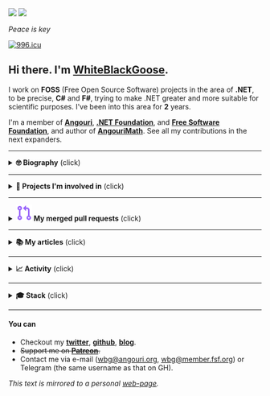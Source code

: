 <!--this comment is auto-replaced on deployment-->
<!--styles-->
<link rel="stylesheet" type="text/css" href="https://fonts.googleapis.com/css?family=Overpass+Mono">

<img src="https://user-images.githubusercontent.com/31178401/133685389-f1126fc5-d278-4f99-9adb-3d98120f2e8c.jpeg#gh-light-mode-only">
<img src="https://user-images.githubusercontent.com/31178401/135977941-f15f2ca1-dc29-46e1-93ef-929ee0467f00.jpg#gh-dark-mode-only">

*Peace is key*

[![996.icu](https://img.shields.io/static/v1?label=996&message=ICU&color=red&style=flat-square)](https://996.icu)

## Hi there. I'm [**WhiteBlackGoose**](https://github.com/WhiteBlackGoose).

I work on **FOSS** (Free Open Source Software) projects in the area of **.NET**, to be precise, **C#** and **F#**, trying to make .NET greater and more suitable for scientific purposes. I've been into this area for **2** years.

I'm a member of <a href="https://angouri.org">**Angouri**</a>, <a href="http://dotnetfoundation.org">**.NET Foundation**</a>, and <a href="https://www.fsf.org">**Free Software Foundation**</a>, and author of [**AngouriMath**](http://github.com/asc-community/AngouriMath). See all my contributions in the next expanders.

<hr>

<details><summary><strong>🤓 Biography</strong> (click)</summary><p>
  
### Coding

Back in childhood I started programming with Delphi, with which I created a few nice programs, that I enjoyed back then. My next major programming language was python, I worked with neural networks, in particular, HI-19 (see link below), which analyzes handwriting by photo. Eventually though I started learning C# ... and that's the first language I *actually* learned. I started with basic console apps, tried to make a website. In 2019 found myself in need for a symbolic algebra library, and that's when I started working on AngouriMath.
  
AngouriMath is the first FOSS project I made. In 2020 AngouriMath's repo gets visited by Happypig375, who finds bugs, makes suggestions, and opens pull requests. Thanks to him I immersed myself into the wonders of FOSS. In that year I also create GenericTensor and a few small projects.
  
In 2021 I started realizing that C# is not as expressive as I wish it was, despite that I know it almost perfectly. I finally try F#. My world changes again, now I learn it from a different point of view. In that year I create a whole number of different projects, contribute to others as well, such as Silk.NET, and more. I also join .NET Foundation and set up my patreon page.
  
In the same year I was helping with programming language Fresh as well as planned many rewrites of GenericTensor, Plotly.NET, AngouriMath, and more.

In 2022 I decided to try something new and to learn UI in MVU via F#, so I do a few things related to it. Then, on [24 Feb - 30 May] I basically didn't code.
  
### Science

I've always loved math. I'm not a professional mathematician, however, I definitely enjoy it and understand some of it.

My main project I made in .NET is a math library AngouriMath. It relates to algebra and symbolic computations. It is supplied by another library, GenericTensor, which is a *linear algebra* library.

I absolutely enjoy fundamental math and logic. For me it's something that describes it all.

Finally, since I started doing F#, I was also interested in functional programming, proof oriented programming, and finally, type theory. For proof oriented programming I even started learning F* and made a few hello worlds.

I also like economics and finances, trying to learn and explain how things work in today's world. Same relates to history and politics.

In the end, my favourite sciences are: logic, symbolic algebra, computer science, type theory, and economics.

### Me on society

I'm not very open in real life. I don't even often see people irl. I mostly exist online. I even think people can exist fully online. It sounds a bit dystopian... but yeah.

You can find me on twitter, reddit, and discord. I love talking, and there are many topics I can talk about. Lately it's mostly been society (I've become much more progressive), science (type theory), and art.

I write quite a lot. I have a page (see in the end) where I keep all articles I ever wrote in one place. Those articles are mostly about software developing, however, I plan to extend it (e. g. I recently wrote about investments, and I soon hope to write about FOSS).

### Other hobbies

Turned out that I love drawing polandball. It's a special community, worth checking out!

I also like learning languages. Well... not so much learning, but the result. I'm learning :de: ( :ru: is my native language, :us: is C1-C2). 
  
  </p></details>

<hr>

<details><summary><strong>🧪 Projects I'm involved in</strong> (click)</summary><p>

My NuGet profile: [![The number of downloads on nuget](https://img.shields.io/badge/dynamic/json?url=https%3A//morebadges.tk/%3fbadge=nugetdownloads%26user%3dWhiteBlackGoose&query=Short&label=NuGet&logo=nuget&color=lightblue)](https://www.nuget.org/profiles/WhiteBlackGoose)
  
Each project is either maintained by me or I contributed to it.
  
- I ⭐-ed the projects which I find awesome and best in their areas.
- I 🦆-ed the projects which I created and actively maintain up to date.

#### Science/Theory
  
1. <a href="https://am.angouri.org">AngouriMath</a> (2019-2022) 🦆⭐
1. <a href="https://github.com/plotly/Plotly.NET">Plotly.NET</a> (2021-2022) ⭐
1. <a href="https://github.com/asc-community/GenericTensor">GenericTensor</a> (2020-2022) 🦆
1. <a href="https://github.com/dotnet/interactive">Interactive</a> (2021) ⭐
1. <a href="https://github.com/WhiteBlackGoose/QuantumComputingMatrices">Quantum almanac</a> (2021)
  
#### General purpose libraries / collections
1. <a href="https://github.com/WhiteBlackGoose/HonkSharp">Honk#</a> (2021) 🦆⭐
1. <a href="https://github.com/WhiteBlackGoose/HonkPerf.NET">HonkPerf.NET</a> (2021) 🦆
1. <a href="https://github.com/ZacharyPatten/Towel">Towel</a> (2020)
1. <a href="https://github.com/WhiteBlackGoose/Yadg.NET">Yadg.NET</a> (2021)
1. <a href="https://github.com/WhiteBlackGoose/MinimalismSinglePageWebsiteTemplate">Template for one-page website</a> (2021)
1. <a href="https://github.com/WhiteBlackGoose/WebAppMinimalTemplate">Web app template</a> (2021)
1. <a href="https://github.com/WhiteBlackGoose/UsefulCodeSnippets">Code snippets</a> (2021)
1. <a href="https://github.com/WhiteBlackGoose/FieldCache">FieldCache</a> (deprecated, moved to Honk#) (2020)
1. <a href="https://github.com/WhiteBlackGoose/MoreFuncUI">MoreFuncUI</a> (2022)
  
#### Tools/apps/games
1. <a href="https://github.com/WhiteBlackGoose/FunConsoleGame">Fun console game</a> (2021)
1. <a href="https://github.com/jonsequitur/dotnet-repl">dotnet-repl</a> (2021) ⭐
1. <a href="https://github.com/WhiteBlackGoose/hgt2png">Hgt2png</a> (2021)
1. <a href="https://whiteblackgoose.github.io/TypeInfo/">.NET type inspector</a> (2021)
1. <a href="https://github.com/WhiteBlackGoose/NaiveCSharpFSharpEval">Simple C#/F# evaluator</a> (2021)
1. <a href="https://github.com/WhiteBlackGoose/AngouriMath.Terminal">AngouriMath.Terminal</a> (deprecated, moved to AngouriMath) (2021)
1. <a href="https://github.com/WhiteBlackGoose/MoreBadges">More badges</a>
1. <a href="https://github.com/WhiteBlackGoose/CodegenAnalysis">CodegenAnalysis</a> (2021-2022) 🦆
1. <a href="https://github.com/WhiteBlackGoose/dotnet-proj">dotnet-proj</a> (2022) 🦆
1. <a href="https://github.com/WhiteBlackGoose/json2fs">json2fs</a> (2022) 🦆

#### Conceptual projects
That is, they are not ready-to-use libraries, instead, some theoretical concepts, that may or may not be implemented.
1. <a href="https://github.com/LanguageDev/Fresh-Language-suggestions">Fresh</a> (2021-2022)
1. <a href="https://github.com/WhiteBlackGoose/InductiveVariadics">InductiveVariadics</a> (2022) 🦆
1. <a href="https://github.com/WhiteBlackGoose/LambdaCalculusFSharp">λ calculus calculator</a> (2021)
1. <a href="https://github.com/WhiteBlackGoose/SetSystem">SetSystem</a> (2021)
1. <a href="https://github.com/WhiteBlackGoose/UnitsOfMeasure">UnitsOfMeasure</a> (2021)
1. <a href="https://github.com/WhiteBlackGoose/GuessBigO">Guess Big O</a> (2021) 🦆
  
#### Other  
1. <a href="https://github.com/dotnet/Silk.NET">Silk.NET</a> (2021-2022) ⭐
1. <a href="https://github.com/asc-community/dotnet-benchmarks">DotnetBenchmarks</a> (2020-2021)
1. <a href="https://github.com/dotnet/runtime">Runtime</a> (2021)
  
<details ><summary><strong>Old projects</strong></summary><p>

<ul>
<li>
<a href="https://github.com/WhiteBlackGoose/Crystals">Crystals game</a> (2019)
  </li>
  <li>
<a href="https://github.com/WhiteBlackGoose/fill2">Fill game</a> (2019)
  </li>
  <li>
<a href="https://github.com/WhiteBlackGoose/HI19">HI19 handwriting recognition system</a> (2018-2019)
  </li>
  <li>
<a href="https://github.com/WhiteBlackGoose/LogicSchemeEmulator">Logic Scheme Emulator</a> (2017)
  </li>
  <li>
<a href="https://github.com/WhiteBlackGoose/GunsVsMonsters">Guns vs Monsters</a> (2016)
  </li>
  <li>
<a href="https://github.com/WhiteBlackGoose/leostudio">Leo Studio</a> (2016)
  </li>
      <li>
<a href="https://github.com/WhiteBlackGoose/old_projects">Other old projects</a> (2015-2016)
  </li>
  <li>
<a href="https://github.com/WhiteBlackGoose/BounceMan">BounceMan</a> (2015)
  </li>
  <li>
<a href="https://github.com/WhiteBlackGoose/MyProgram">MyProgram</a> (2014)
  </li>
</ul>
  
</p></details >
  
</p></details>

<hr>

<details><summary><strong><img src="./media/merged-pr.svg"> My merged pull requests</strong> (click)</summary><p>
  
Most notable ones:
- [SIMD for Silk.NET.Math #3](https://github.com/dotnet/Silk.NET/pull/684)
- [SIMD for Silk.NET.Math #2](https://github.com/dotnet/Silk.NET/pull/670)
- [SIMD for Silk.NET.Math](https://github.com/dotnet/Silk.NET/pull/665)
- [Scalar bitwise implementation](https://github.com/dotnet/Silk.NET/pull/667)
- [Generic Math impl](https://github.com/asc-community/AngouriMath/pull/509)
- [C# Interop improvements](https://github.com/plotly/Plotly.NET/pull/161)
- [Immutable dynamic object](https://github.com/CSBiology/DynamicObj/pull/4)
- [Lambdas and functions](https://github.com/asc-community/AngouriMath/pull/496)
- [Add RFC-1112 - "Obsolete allowed to use Obsolete"](https://github.com/fsharp/fslang-design/pull/617)
  
I groupped my PRs into hierarchy. Each subgroup is exhaustive and covers all PRs from its parent node.
  
- [All](https://github.com/search?o=desc&q=is%3Aclosed+is%3Apull-request+author%3AWhiteBlackGoose+archived%3Afalse+is%3Amerged&s=updated&type=Issues) 
  - [Angouri](https://github.com/search?o=desc&q=is%3Aclosed+is%3Apull-request+author%3AWhiteBlackGoose+archived%3Afalse+is%3Amerged+org%3Aasc-community&s=updated&type=Issues)
    - [AngouriMath](https://github.com/search?o=desc&q=is%3Aclosed+is%3Apull-request+author%3AWhiteBlackGoose+archived%3Afalse+is%3Amerged+repo%3Aasc-community%2FAngouriMath&s=updated&type=Issues)
    - [*Other*](https://github.com/search?o=desc&q=is%3Aclosed+is%3Apull-request+author%3AWhiteBlackGoose+archived%3Afalse+is%3Amerged+-repo%3Aasc-community%2FAngouriMath+org%3Aasc-community&s=updated&type=Issues)
  - [.NET](https://github.com/search?o=desc&q=is%3Aclosed+is%3Apull-request+author%3AWhiteBlackGoose+archived%3Afalse+is%3Amerged+org%3Adotnet&s=updated&type=Issues)
    - [Silk.NET](https://github.com/search?o=desc&q=is%3Aclosed+is%3Apull-request+author%3AWhiteBlackGoose+archived%3Afalse+is%3Amerged+repo%3Adotnet%2FSilk.NET&s=updated&type=Issues)
    - [*Other*](https://github.com/search?o=desc&q=is%3Aclosed+is%3Apull-request+author%3AWhiteBlackGoose+archived%3Afalse+is%3Amerged+-repo%3Adotnet%2FSilk.NET+org%3Adotnet&s=updated&type=Issues)
  - [Plotly](https://github.com/search?o=desc&q=is%3Aclosed+is%3Apull-request+author%3AWhiteBlackGoose+archived%3Afalse+is%3Amerged+org%3Aplotly&s=updated&type=Issues)
    - [Plotly.NET](https://github.com/search?o=desc&q=is%3Aclosed+is%3Apull-request+author%3AWhiteBlackGoose+archived%3Afalse+is%3Amerged+org%3Aplotly+repo%3Aplotly%2FPlotly.NET&s=updated&type=Issues)
  - [*Other*](https://github.com/search?o=desc&q=is%3Aclosed+is%3Apull-request+author%3AWhiteBlackGoose+archived%3Afalse+is%3Amerged+-org%3Aasc-community+-org%3Adotnet+-org%3Aplotly&s=updated&type=Issues)
  
</p></details>

<hr>

<details><summary><strong>📚 My articles</strong> (click)</summary><p>

Most notable ones in 🇺🇸:
- `[2022-02-22]	👁️‍🗨️  3k` [**Don’t underestimate Recursion: it’s far more powerful, than most people think**](https://itnext.io/dont-underestimate-recursion-it-s-far-more-powerful-than-most-people-think-130a1077f3a6)
- `[2022-02-05]	👁️‍🗨️	11k` [**Inline Assembly in F#! How does it work?**](https://blog.devgenius.io/inline-assembly-in-f-net-language-6d70ab9f58c1)
- `[2022-01-31] 👁️‍🗨️	 2k` [**This is how Variadic Arguments could work in C#**](https://whiteblackgoose.medium.com/this-is-how-variadic-arguments-could-work-in-c-e2034a9c241)
- `[2022-01-03]	👁️‍🗨️	12k` [**Like regular LINQ, but faster and without allocations**](https://whiteblackgoose.medium.com/3d4724632e2a)
- `[2021-12-22]	👁️‍🗨️	 5k` [**Stay safe with your units! Advanced units of measure in .NET**](https://whiteblackgoose.medium.com/stay-safe-with-your-units-advanced-units-of-measure-in-net-f7d8b02af87e)
- `[2021-09-02]	👁️‍🗨️	13k` [**Making loop "foreach" as fast as "for"**](https://habr.com/en/post/575916/)
- `[2021-03-14]	👁️‍🗨️  4k` [**Compilation of symbolic expressions into Linq.Expression**](https://habr.com/en/post/546926/)
- `[2020-02-02] 👁️‍🗨️  5k` [**Symbolic algebra in C#**](https://habr.com/en/post/486496)

Most notable ones in 🇷🇺:
- `[2022-01-30] 👁️‍🗨️ 20k` [**Как LINQ, только быстрый и без аллокаций**](https://habr.com/ru/post/648529/)
- `[2021-09-01] 👁️‍🗨️ 15k` [**Ускоряем цикл foreach до for**](https://habr.com/ru/post/575664/)
- `[2020-11-18] 👁️‍🗨️ 7k` [**Jupyter для .NET. «Как в питоне»**](https://habr.com/ru/post/528730/)
- `[2020-01-03] 👁️‍🗨️ 53k` Пишем «калькулятор» на C# [**Часть I**](https://habr.com/ru/post/482228/) [**Часть II**](https://habr.com/ru/post/483294/)
  
[**All of them**](https://wbg.angouri.org/blog/)

</p></details>

<hr>

<details><summary><strong>📈 Activity</strong> (click)</summary><p>

![Graph with my activity](./github-metrics.svg)

</p></details>

<hr>

<details><summary><strong>🎓 Stack</strong> (click)</summary><p>

Some things I'm learning, some things I know, some I just like.

<img src="https://cdn.svgporn.com/logos/debian.svg?response-content-disposition=attachment%3Bfilename%3Ddebian.svg" width=60 height=60 /> <img src="https://cdn.svgporn.com/logos/linux-tux.svg?response-content-disposition=attachment%3Bfilename%3Dlinux-tux.svg" width=60 height=60 /> <img src="https://cdn.svgporn.com/logos/ubuntu.svg?response-content-disposition=attachment%3Bfilename%3Dubuntu.svg" width=60 height=60 /> <img src="https://cdn.svgporn.com/logos/freebsd.svg?response-content-disposition=attachment%3Bfilename%3Dfreebsd.svg" width=60 height=60 />

<img src="https://raw.githubusercontent.com/WhiteBlackGoose/WhiteBlackGoose/da3585124a9f0d585fedcec542570e38e016df4e/media/neovim.svg" width=60 height=60 /> <img src="https://cdn.svgporn.com/logos/vim.svg?response-content-disposition=attachment%3Bfilename%3Dvim.svg" width=60 height=60 /> <img src="https://cdn.svgporn.com/logos/visual-studio-code.svg?response-content-disposition=attachment%3Bfilename%3Dvisual-studio-code.svg" width=60 height=60 /> 

<img src="https://cdn.svgporn.com/logos/rust.svg?response-content-disposition=attachment%3Bfilename%3Drust.svg" width=60 height=60 /> <img src="https://cdn.svgporn.com/logos/c-sharp.svg?response-content-disposition=attachment%3Bfilename%3Dc-sharp.svg" width=60 height=60 /> <img src="https://cdn.svgporn.com/logos/fsharp.svg?response-content-disposition=attachment%3Bfilename%3Dfsharp.svg" width=60 height=60 /> <img src="https://cdn.svgporn.com/logos/dotnet.svg?response-content-disposition=attachment%3Bfilename%3Ddotnet.svg" width=60 height=60 />

<img src="https://cdn.svgporn.com/logos/terminal.svg?response-content-disposition=attachment%3Bfilename%3Dterminal.svg" width=60 height=60 /> <img src="https://cdn.svgporn.com/logos/git-icon.svg?response-content-disposition=attachment%3Bfilename%3Dgit-icon.svg" width=60 height=60 /> <img src="https://cdn.svgporn.com/logos/github-icon.svg?response-content-disposition=attachment%3Bfilename%3Dgithub-icon.svg" width=60 height=60 />


<img src="https://cdn.svgporn.com/logos/gnu.svg?response-content-disposition=attachment%3Bfilename%3Dgnu.svg" width=60 height=60 /> <img src="https://cdn.svgporn.com/logos/opensource.svg?response-content-disposition=attachment%3Bfilename%3Dopensource.svg" width=60 height=60 />

<img src="https://cdn.svgporn.com/logos/bitcoin.svg?response-content-disposition=attachment%3Bfilename%3Dbitcoin.svg" width=60 height=60 />
<br>
<img src="https://cdn.svgporn.com/logos/discord-icon.svg?response-content-disposition=attachment%3Bfilename%3Ddiscord-icon.svg" width=60 height=60 />


</p></details>

<hr>

#### You can
- Checkout my [**twitter**](https://twitter.com/WhiteBlackGoose), [**github**](https://github.com/WhiteBlackGoose), [**blog**](https://wbg.angouri.org/blog).
- ~~Support me on <a href="https://patreon.com/WhiteBlackGoose">**Patreon**</a>.~~
- Contact me via e-mail (wbg@angouri.org, wbg@member.fsf.org) or Telegram (the same username as that on GH).

*This text is mirrored to a personal [web-page](https://wbg.angouri.org).*
